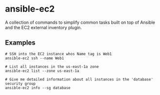 # ansible-ec2

A collection of commands to simplify common tasks built on top of Ansible and the EC2 external inventory plugin.

## Examples

    # SSH into the EC2 instance whos Name tag is Web1
    ansible-ec2 ssh --name Web1
    
    # List all instances in the us-east-1a zone
    ansible-ec2 list --zone us-east-1a
    
    # Give me detailed information about all instances in the 'database' security group
    ansible-ec2 info --sg database
    
    


    
